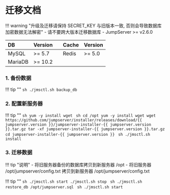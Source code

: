 # 迁移文档

!!! warning "升级及迁移请保持 SECRET_KEY 与旧版本一致, 否则会导致数据库加密数据无法解密"
    - 请不要跨大版本迁移数据库
    - JumpServer >= v2.6.0

| DB      | Version |    | Cache | Version |
| :------ | :------ | :- | :---- | :------ |
| MySQL   | >= 5.7  |    | Redis | >= 5.0  |
| MariaDB | >= 10.2 |    |       |         |

### 1. 备份数据

!!! tip ""
    ```sh
    ./jmsctl.sh backup_db
    ```

### 2. 配置新服务器

!!! tip ""
    ```sh
    yum -y install wget
    ```
    ```sh
    cd /opt
    yum -y install wget
    wget https://github.com/jumpserver/installer/releases/download/{{ jumpserver.version }}/jumpserver-installer-{{ jumpserver.version }}.tar.gz
    tar -xf jumpserver-installer-{{ jumpserver.version }}.tar.gz
    cd jumpserver-installer-{{ jumpserver.version }}
    ```
    ```sh
    ./jmsctl.sh install
    ```

### 3. 迁移数据

!!! tip "说明"
    - 将旧服务器备份的数据库拷贝到新服务器 /opt
    - 将旧服务器 /opt/jumpserver/config.txt 拷贝到新服务器 /opt/jumpserver/config.txt

!!! tip ""
    ```sh
    ./jmsctl.sh start
    ./jmsctl.sh stop
    ```
    ```sh
    ./jmsctl.sh restore_db /opt/jumpserver.sql
    ```
    ```sh
    ./jmsctl.sh start
    ```
